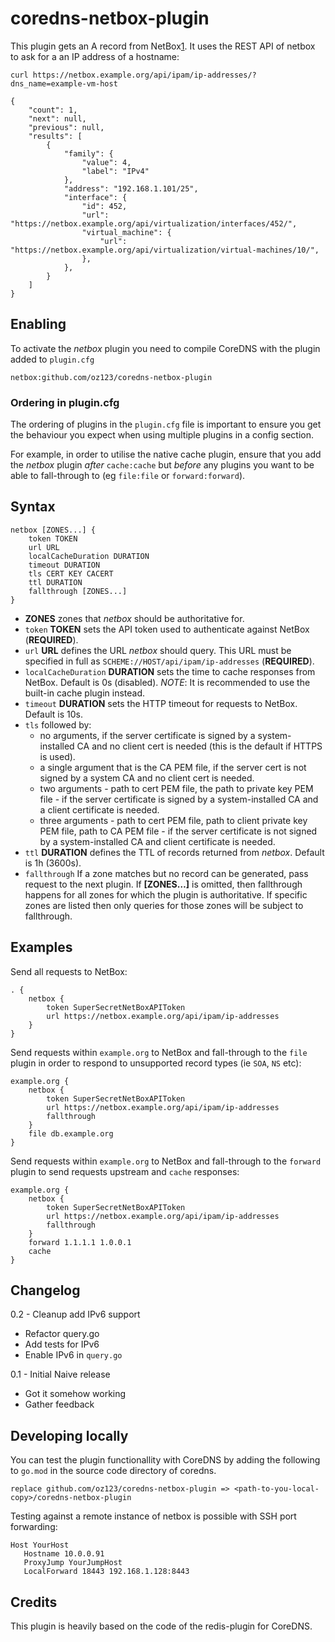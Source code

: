 # coredns-netbox-plugin

This plugin gets an A record from NetBox[1]. It uses the REST API of netbox
to ask for a an IP address of a hostname:

```
curl https://netbox.example.org/api/ipam/ip-addresses/?dns_name=example-vm-host

{
    "count": 1,
    "next": null,
    "previous": null,
    "results": [
        {
            "family": {
                "value": 4,
                "label": "IPv4"
            },
            "address": "192.168.1.101/25",
            "interface": {
                "id": 452,
                "url": "https://netbox.example.org/api/virtualization/interfaces/452/",
                "virtual_machine": {
                    "url": "https://netbox.example.org/api/virtualization/virtual-machines/10/",
                },
            },
        }
    ]
}
```

## Enabling

To activate the *netbox* plugin you need to compile CoreDNS with the plugin added
to `plugin.cfg`

```
netbox:github.com/oz123/coredns-netbox-plugin
```

### Ordering in plugin.cfg

The ordering of plugins in the `plugin.cfg` file is important to ensure you
get the behaviour you expect when using multiple plugins in a config section.

For example, in order to utilise the native cache plugin, ensure that you add
the *netbox* plugin _after_ `cache:cache` but _before_ any plugins you want to
be able to fall-through to (eg `file:file` or `forward:forward`).

## Syntax

```
netbox [ZONES...] {
    token TOKEN
    url URL
    localCacheDuration DURATION
    timeout DURATION
    tls CERT KEY CACERT 
    ttl DURATION
    fallthrough [ZONES...]
}
```

* **ZONES** zones that *netbox* should be authoritative for.
* `token` **TOKEN** sets the API token used to authenticate against NetBox
  (**REQUIRED**).
* `url` **URL** defines the URL *netbox* should query. This URL must be
  specified in full as `SCHEME://HOST/api/ipam/ip-addresses` (**REQUIRED**).
* `localCacheDuration` **DURATION** sets the time to cache responses from
  NetBox. Default is 0s (disabled). *NOTE*: It is recommended to use
  the built-in cache plugin instead.
* `timeout` **DURATION** sets the HTTP timeout for requests to NetBox. Default
  is 10s.
* `tls` followed by:
    * no arguments, if the server certificate is signed by a system-installed
      CA and no client cert is needed (this is the default if HTTPS is used).
    * a single argument that is the CA PEM file, if the server cert is not
      signed by a system CA and no client cert is needed.
    * two arguments - path to cert PEM file, the path to private key PEM file -
      if the server certificate is signed by a system-installed CA and a client
      certificate is needed.
    * three arguments - path to cert PEM file, path to client private key PEM
      file, path to CA PEM file - if the server certificate is not signed by a
      system-installed CA and client certificate is needed.
* `ttl` **DURATION** defines the TTL of records returned from *netbox*. Default
  is 1h (3600s).
* `fallthrough` If a zone matches but no record can be generated, pass request
  to the next plugin. If **[ZONES…]** is omitted, then fallthrough happens for
  all zones for which the plugin is authoritative. If specific zones are
  listed then only queries for those zones will be subject to fallthrough.

## Examples

Send all requests to NetBox:

```
. {
    netbox {
        token SuperSecretNetBoxAPIToken
        url https://netbox.example.org/api/ipam/ip-addresses
    }
}
```

Send requests within `example.org` to NetBox and fall-through to the `file`
plugin in order to respond to unsupported record types (ie `SOA`, `NS` etc):

```
example.org {
    netbox {
        token SuperSecretNetBoxAPIToken
        url https://netbox.example.org/api/ipam/ip-addresses
        fallthrough
    }
    file db.example.org
}

```

Send requests within `example.org` to NetBox and fall-through to the `forward`
plugin to send requests upstream and `cache` responses:

```
example.org {
    netbox {
        token SuperSecretNetBoxAPIToken
        url https://netbox.example.org/api/ipam/ip-addresses
        fallthrough
    }
    forward 1.1.1.1 1.0.0.1
    cache
}
```

## Changelog

0.2 - Cleanup add IPv6 support
 
 * Refactor query.go
 * Add tests for IPv6
 * Enable IPv6 in ``query.go``

0.1 - Initial Naive release

 * Got it somehow working 
 * Gather feedback

## Developing locally

You can test the plugin functionallity with CoreDNS by adding the following to
`go.mod` in the source code directory of coredns.

```
replace github.com/oz123/coredns-netbox-plugin => <path-to-you-local-copy>/coredns-netbox-plugin
```

Testing against a remote instance of netbox is possible with SSH port forwarding:

```
Host YourHost
   Hostname 10.0.0.91
   ProxyJump YourJumpHost
   LocalForward 18443 192.168.1.128:8443
```

## Credits

This plugin is heavily based on the code of the redis-plugin for CoreDNS.

[1]: https://netbox.readthedocs.io/en/stable/
